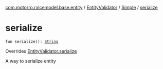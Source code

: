 [com.motorro.rxlcemodel.base.entity](../../index.md) / [EntityValidator](../index.md) / [Simple](index.md) / [serialize](./serialize.md)

# serialize

`fun serialize(): `[`String`](https://kotlinlang.org/api/latest/jvm/stdlib/kotlin/-string/index.html)

Overrides [EntityValidator.serialize](../serialize.md)

A way to serialize entity

